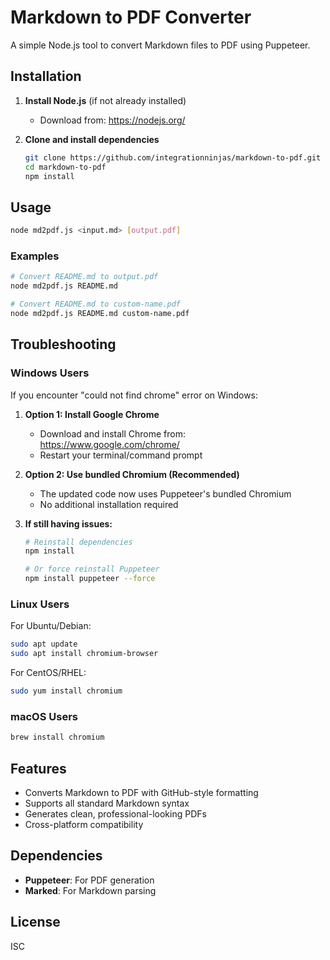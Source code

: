 # Markdown to PDF Converter

A simple Node.js tool to convert Markdown files to PDF using Puppeteer.

## Installation

1. **Install Node.js** (if not already installed)
   - Download from: https://nodejs.org/

2. **Clone and install dependencies**
   ```bash
   git clone https://github.com/integrationninjas/markdown-to-pdf.git
   cd markdown-to-pdf
   npm install
   ```

## Usage

```bash
node md2pdf.js <input.md> [output.pdf]
```

### Examples

```bash
# Convert README.md to output.pdf
node md2pdf.js README.md

# Convert README.md to custom-name.pdf
node md2pdf.js README.md custom-name.pdf
```

## Troubleshooting

### Windows Users

If you encounter "could not find chrome" error on Windows:

1. **Option 1: Install Google Chrome**
   - Download and install Chrome from: https://www.google.com/chrome/
   - Restart your terminal/command prompt

2. **Option 2: Use bundled Chromium (Recommended)**
   - The updated code now uses Puppeteer's bundled Chromium
   - No additional installation required

3. **If still having issues:**
   ```bash
   # Reinstall dependencies
   npm install
   
   # Or force reinstall Puppeteer
   npm install puppeteer --force
   ```

### Linux Users

For Ubuntu/Debian:
```bash
sudo apt update
sudo apt install chromium-browser
```

For CentOS/RHEL:
```bash
sudo yum install chromium
```

### macOS Users

```bash
brew install chromium
```

## Features

- Converts Markdown to PDF with GitHub-style formatting
- Supports all standard Markdown syntax
- Generates clean, professional-looking PDFs
- Cross-platform compatibility

## Dependencies

- **Puppeteer**: For PDF generation
- **Marked**: For Markdown parsing

## License

ISC 